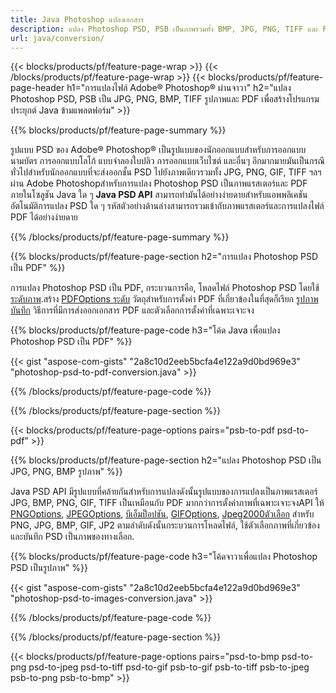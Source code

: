 ```yaml
---
title: Java Photoshop แปลงเอกสาร
description: แปลง Photoshop PSD, PSB เป็นภาพรวมทั้ง BMP, JPG, PNG, TIFF และ PDF ผ่านทางห้องสมุด Java.
url: java/conversion/
---
```


{{< blocks/products/pf/feature-page-wrap >}}
{{< /blocks/products/pf/feature-page-wrap >}}
{{< blocks/products/pf/feature-page-header h1="การแปลงไฟล์ Adobe® Photoshop® ผ่านจาวา" h2="แปลง Photoshop PSD, PSB เป็น JPG, PNG, BMP, TIFF รูปภาพและ PDF เพื่อสร้างโปรแกรมประยุกต์ Java ข้ามแพลตฟอร์ม" >}}

{{% blocks/products/pf/feature-page-summary %}}

รูปแบบ PSD ของ Adobe® Photoshop® เป็นรูปแบบของนักออกแบบสำหรับการออกแบบนามบัตร การออกแบบโลโก้ แบบจำลองใบปลิว การออกแบบเว็บไซต์ และอื่นๆ อีกมากมายมันเป็นกรณีทั่วไปสำหรับนักออกแบบที่จะส่งออกชั้น PSD ไปยังภาพเดียวรวมทั้ง JPG, PNG, GIF, TIFF ฯลฯ ผ่าน Adobe Photoshopสำหรับการแปลง Photoshop PSD เป็นภาพแรสเตอร์และ PDF ภายในโซลูชัน Java ใด ๆ **Java PSD API** สามารถทำมันได้อย่างง่ายดายสำหรับแอพพลิเคชันอัตโนมัติการแปลง PSD ใด ๆ รหัสตัวอย่างด้านล่างสามารถรวมเข้ากับภาพแรสเตอร์และการแปลงไฟล์ PDF ได้อย่างง่ายดาย

{{% /blocks/products/pf/feature-page-summary %}}

{{% blocks/products/pf/feature-page-section h2="การแปลง Photoshop PSD เป็น PDF" %}}

การแปลง Photoshop PSD เป็น PDF, กระบวนการคือ, โหลดไฟล์ Photoshop PSD โดยใช้ [ระดับภาพ](https://apireference.aspose.com/psd/java/com.aspose.psd/Image).สร้าง [PDFOptions ระดับ](https://apireference.aspose.com/psd/java/com.aspose.psd.imageoptions/PdfOptions) วัตถุสำหรับการตั้งค่า PDF ที่เกี่ยวข้องในที่สุดก็เรียก [รูปภาพบันทึก](https://apireference.aspose.com/psd/java/com.aspose.psd/Image#save-java.lang.String-com.aspose.psd.ImageOptionsBase-) วิธีการที่มีการส่งออกเอกสาร PDF และตัวเลือกการตั้งค่าที่เฉพาะเจาะจง

{{% blocks/products/pf/feature-page-code h3="โค้ด Java เพื่อแปลง Photoshop PSD เป็น PDF" %}}

{{< gist "aspose-com-gists" "2a8c10d2eeb5bcfa4e122a9d0bd969e3" "photoshop-psd-to-pdf-conversion.java" >}}

{{% /blocks/products/pf/feature-page-code %}}

{{% /blocks/products/pf/feature-page-section %}}

{{< blocks/products/pf/feature-page-options pairs="psb-to-pdf psd-to-pdf" >}}

{{% blocks/products/pf/feature-page-section h2="แปลง Photoshop PSD เป็น JPG, PNG, BMP รูปภาพ" %}}

Java PSD API มีรูปแบบที่คล้ายกันสำหรับการแปลงดังนั้นรูปแบบของการแปลงเป็นภาพแรสเตอร์ JPG, BMP, PNG, GIF, TIFF เป็นเหมือนกับ PDF มากกว่าการตั้งค่าภาพที่เฉพาะเจาะจงAPI ให้ [PNGOptions](https://apireference.aspose.com/psd/java/com.aspose.psd.imageoptions/PngOptions), [JPEGOptions](https://apireference.aspose.com/psd/java/com.aspose.psd.imageoptions/JpegOptions), [บีเอ็มป็อปชัน](https://apireference.aspose.com/psd/java/com.aspose.psd.imageoptions/BmpOptions), [GIFOptions](https://apireference.aspose.com/psd/java/com.aspose.psd.imageoptions/GifOptions), [Jpeg2000ตัวเลือก](https://apireference.aspose.com/psd/java/com.aspose.psd.imageoptions/Jpeg2000Options) สำหรับ PNG, JPG, BMP, GIF, JP2 ตามลำดับดังนั้นกระบวนการโหลดไฟล์, ใช้ตัวเลือกภาพที่เกี่ยวข้องและบันทึก PSD เป็นภาพของทางเลือก.

{{% blocks/products/pf/feature-page-code h3="โค้ดจาวาเพื่อแปลง Photoshop PSD เป็นรูปภาพ" %}}

{{< gist "aspose-com-gists" "2a8c10d2eeb5bcfa4e122a9d0bd969e3" "photoshop-psd-to-images-conversion.java" >}}

{{% /blocks/products/pf/feature-page-code %}}

{{% /blocks/products/pf/feature-page-section %}}

{{< blocks/products/pf/feature-page-options pairs="psd-to-bmp psd-to-png psd-to-jpeg psd-to-tiff psd-to-gif psb-to-gif psb-to-tiff psb-to-jpeg psb-to-png psb-to-bmp" >}}

